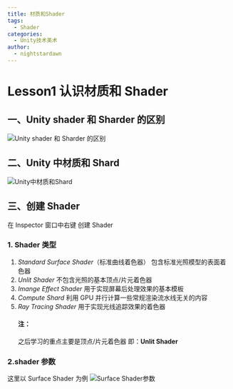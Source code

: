 ```yaml
---
title: 材质和Shader
tags:
  - Shader
categories:
  - Unity技术美术
author:
  - nightstardawn
---
```


# Lesson1 认识材质和 Shader

## 一、Unity shader 和 Sharder 的区别

![Unity shader 和 Sharder 的区别](https://s2.loli.net/2024/07/24/RrbufAhWxJ5mOpC.png)

## 二、Unity 中材质和 Shard

![Unity中材质和Shard](https://s2.loli.net/2024/07/24/jvFRUqVd49EeLul.png)

## 三、创建 Shader

在 Inspector 窗口中右键 创建 Shader

### 1. **Shader 类型**

1. _Standard Surface Shader_（标准曲线着色器）
   包含标准光照模型的表面着色器
2. _Unlit Shader_
   不包含光照的基本顶点/片元着色器
3. _Imange Effect Shader_
   用于实现屏幕后处理效果的基本模板
4. _Compute Shard_
   利用 GPU 并行计算一些常规渲染流水线无关的内容
5. _Ray Tracing Shader_
   用于实现光线追踪效果的着色器
   #### **注：**
   之后学习的重点主要是顶点/片元着色器
   即：**Unlit Shader**

### 2.shader 参数

这里以 Surface Shader 为例
![Surface Shader参数](https://s2.loli.net/2024/07/24/3QicYoOnzMZFDvg.png)

